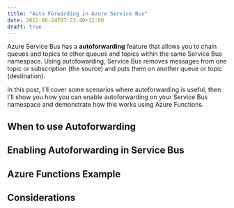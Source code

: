 ```yaml
---
title: "Auto Forwarding in Azure Service Bus"
date: 2022-06-24T07:23:40+12:00
draft: true
---
```


Azure Service Bus has a **autoforwarding** feature that allows you to chain queues and topics to other queues and topics within the same Service Bus namespace. Using autofowarding, Service Bus removes messages from one topic or subscription (the source) and puts them on another queue or topic (destination).

In this post, I'll cover some scenarios where autoforwarding is useful, then I'll show you how you can enable autoforwarding on your Service Bus namespace and demonstrate how this works using Azure Functions.

## When to use Autoforwarding


## Enabling Autoforwarding in Service Bus

## Azure Functions Example

## Considerations


